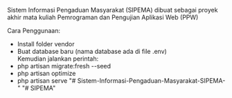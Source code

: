 Sistem Informasi Pengaduan Masyarakat (SIPEMA) dibuat sebagai proyek akhir mata kuliah Pemrograman dan Pengujian Aplikasi Web (PPW)

Cara Penggunaan:
- Install folder vendor
- Buat database baru (nama database ada di file .env)
<br> Kemudian jalankan perintah:
- php artisan migrate:fresh --seed
- php artisan optimize
- php artisan serve
"# Sistem-Informasi-Pengaduan-Masyarakat-SIPEMA-" 
"# SIPEMA" 
